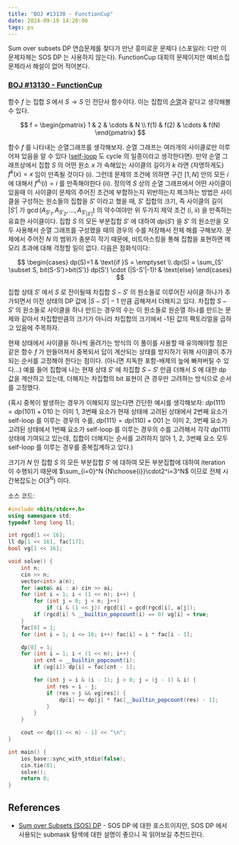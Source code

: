 ```yaml
---
title: "BOJ #13130 - FunctionCup"
date: 2024-09-19 14:20:00
tags: ps
---
```


Sum over subsets DP 연습문제를 찾다가 만난 흥미로운 문제다 (스포일러: 다만 이 문제자체는 SOS DP 는 사용하지 않는다). FunctionCup 대회의 문제이지만 예비소집 문제라서 해설이 없어 적어본다.

### [BOJ #13130 - FunctionCup](https://www.acmicpc.net/problem/13130)
함수 $f$ 는 집합 $S$ 에서 $S \to S$ 인 전단사 함수이다. 이는 집합의 [순열](https://ko.wikipedia.org/wiki/%EC%88%9C%EC%97%B4)과 같다고 생각해볼 수 있다.

$$
f = \begin{pmatrix}
1 & 2 & \cdots & N \\
f(1) & f(2) & \cdots & f(N)
\end{pmatrix}
$$

함수 $f$ 를 나타내는 순열그래프를 생각해보자. 순열 그래프는 여러개의 사이클로만 이루어져 있음을 알 수 있다 ([self-loop](https://en.wikipedia.org/wiki/Loop_(graph_theory)) 도 cycle 의 일종이라고 생각한다면). 만약 순열 그래프상에서 집합 $S$ 의 어떤 원소 $x$ 가 속해있는 사이클의 길이가 $k$ 라면 (자명하게도) $f^k(x)=x$ 임이 만족될 것이다 (i).
그런데 문제의 조건에 의하면 구간 $[1,N]$ 안의 모든 $i$ 에 대해서 $f^{A_i}(i)=i$ 를 만족해야한다 (ii). 정의역 $S$ 상의 순열 그래프에서 어떤 사이클이 있을때 이 사이클이 문제의 주어진 조건에 부합하는지 위반하는지 체크하는 방법은 사이클을 구성하는 원소들의 집합을 $S'$ 이라고 했을 때, $S'$ 집합의 크기, 즉 사이클의 길이 $|S'|$ 가 $\gcd(A_{S'_1},A_{S'_2},...,A_{S'_{|S'|}})$ 의 약수여야만 위 두가지 제약 조건 (i, ii) 을 만족하는 유효한 사이클이다.
집합 $S$ 의 모든 부분집합 $S'$ 에 대하여 $dp(S')$ 을 $S'$ 의 원소만을 모두 사용해서 순열 그래프를 구성했을 때의 경우의 수를 저장해서 전체 해를 구해보자. 문제에서 주어진 $N$ 의 범위가 충분히 작기 때문에, 비트마스킹을 통해 집합을 표현하면 메모리 초과에 대해 걱정할 일이 없다. 다음은 점화식이다:

$$
\begin{cases}
dp(S)=1 & \text{if }S = \emptyset \\
dp(S) = \sum_{S' \subset S, bit(S-S')>bit(S')} dp(S') \cdot (|S-S'|-1)! & \text{else}
\end{cases}
$$

집합 상태 $S'$ 에서 $S$ 로 전이될때 차집합 $S-S'$ 의 원소들로 이루어진 사이클 하나가 추가되면서 이전 상태의 DP 값에 $|S-S'|-1$ 만큼 곱해져서 더해지고 있다. 차집합 $S-S'$ 의 원소들로 사이클을 하나 만드는 경우의 수는 이 원소들로 원순열 하나를 만드는 문제와 같아서 차집합만큼의 크기가 아니라 차집합의 크기에서 -1된 값의 팩토리얼을 곱하고 있음에 주목하자.

현재 상태에서 사이클을 하나씩 올려가는 방식의 이 풀이를 사용할 때 유의해야할 점은 같은 함수 $f$ 가 만들어져서 중복되서 답이 계산되는 상태를 방지하기 위해 사이클이 추가되는 순서를 고정해야 한다는 점이다. (아니면 지독한 포함-배제의 늪에 빠져버릴 수 있다...) 예를 들어 집합에 나는 현재 상태 $S'$ 에 차집합 $S-S'$ 만큼 더해서 $S$ 에 대한 dp 값을 계산하고 있는데, 더해지는 차집합의 bit 표현이 큰 경우만 고려하는 방식으로 순서를 고정했다. 

(혹시 중복이 발생하는 경우가 이해되지 않는다면 간단한 예시를 생각해보자: $dp(111) = dp(101) + 010$ 는 이미 1, 3번째 요소가 현재 상태에 고려된 상태에서 2번째 요소가 self-loop 를 이루는 경우의 수를, $dp(111) = dp(110) + 001$ 는 이미 2, 3번째 요소가 고려된 상태에서 1번째 요소가 self-loop 를 이루는 경우의 수를 고려해서 각각 $dp(111)$ 상태에 기여되고 있는데, 집합이 더해지는 순서를 고려하지 않아 1, 2, 3번째 요소 모두 self-loop 를 이루는 경우를 중복집계하고 있다.)

크기가 $N$ 인 집합 $S$ 의 모든 부분집합 $S'$ 에 대하여 모든 부분집합에 대하여 iteration 이 수행되기 때문에 $\sum_{i=0}^N {N\choose{i}}\cdot2^i=3^N$ 이므로 전체 시간복잡도는 $O(3^N)$ 이다.

소스 코드:
```cpp
#include <bits/stdc++.h>
using namespace std;
typedef long long ll;

int rgcd[1 << 16];
ll dp[1 << 16], fac[17];
bool vg[1 << 16];

void solve() {
    int n;
    cin >> n;
    vector<int> a(n);
    for (auto& ai : a) cin >> ai;
    for (int i = 1; i < (1 << n); i++) {
        for (int j = 0; j < n; j++)
            if (i & (1 << j)) rgcd[i] = gcd(rgcd[i], a[j]);
        if (rgcd[i] % __builtin_popcount(i) == 0) vg[i] = true;
    }
    fac[0] = 1;
    for (int i = 1; i <= 16; i++) fac[i] = i * fac[i - 1];

    dp[0] = 1;
    for (int i = 1; i < (1 << n); i++) {
        int cnt = __builtin_popcount(i);
        if (vg[i]) dp[i] = fac[cnt - 1];

        for (int j = i & (i - 1); j > 0; j = (j - 1) & i) {
            int res = i - j;
            if (res > j && vg[res]) {
                dp[i] += dp[j] * fac[__builtin_popcount(res) - 1];
            }
        }
    }

    cout << dp[(1 << n) - 1] << "\n";
}

int main() {
    ios_base::sync_with_stdio(false);
    cin.tie(0);
    solve();
    return 0;
}
```

## References
- [Sum over Subsets (SOS) DP](https://blog.queuedlab.com/posts/sos-dp) - SOS DP 에 대한 포스트이지만, SOS DP 에서 사용되는 submask 탐색에 대한 설명이 좋으니 꼭 읽어보길 추천드린다.